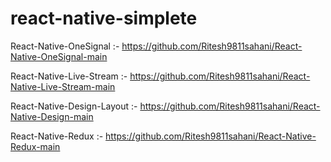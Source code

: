 # react-native-simplete

React-Native-OneSignal :- https://github.com/Ritesh9811sahani/React-Native-OneSignal-main

React-Native-Live-Stream :- https://github.com/Ritesh9811sahani/React-Native-Live-Stream-main

React-Native-Design-Layout :- https://github.com/Ritesh9811sahani/React-Native-Design-main

React-Native-Redux :- https://github.com/Ritesh9811sahani/React-Native-Redux-main
